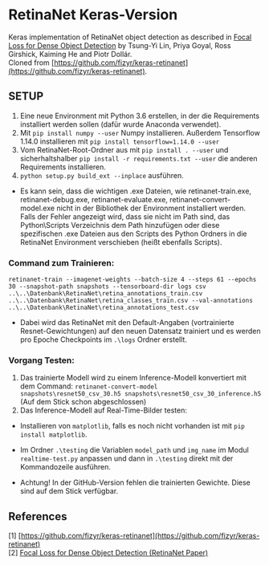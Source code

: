 # RetinaNet Keras-Version
Keras implementation of RetinaNet object detection as described in [Focal Loss for Dense Object Detection](https://arxiv.org/abs/1708.02002)
by Tsung-Yi Lin, Priya Goyal, Ross Girshick, Kaiming He and Piotr Dollár.<br>
Cloned from [https://github.com/fizyr/keras-retinanet](https://github.com/fizyr/keras-retinanet).

## SETUP
1) Eine neue Environment mit Python 3.6 erstellen, in der die Requirements installiert werden sollen (dafür wurde Anaconda verwendet).
2) Mit ```pip install numpy --user``` Numpy installieren. Außerdem Tensorflow 1.14.0 installieren mit ```pip install tensorflow=1.14.0 --user```
4) Vom RetinaNet-Root-Ordner aus mit ```pip install . --user``` und sicherhaltshalber ```pip install -r requirements.txt --user``` die anderen Requirements installieren.
5) ```python setup.py build_ext --inplace``` ausführen.

- Es kann sein, dass die wichtigen .exe Dateien, wie retinanet-train.exe, retinanet-debug.exe, retinanet-evaluate.exe, retinanet-convert-model.exe nicht in der Bibliothek der Environment installiert werden. Falls der Fehler angezeigt wird, dass sie nicht im Path sind, das Python\Scripts Verzeichnis dem Path hinzufügen oder diese spezifischen .exe Dateien aus den Scripts des Python Ordners in die RetinaNet Environment verschieben (heißt ebenfalls Scripts).

### Command zum Trainieren:
```retinanet-train --imagenet-weights --batch-size 4 --steps 61 --epochs 30 --snapshot-path snapshots --tensorboard-dir logs csv ..\..\Datenbank\RetinaNet\retina_annotations_train.csv ..\..\Datenbank\RetinaNet\retina_classes_train.csv --val-annotations ..\..\Datenbank\RetinaNet\retina_annotations_test.csv```

- Dabei wird das RetinaNet mit den Default-Angaben (vortrainierte Resnet-Gewichtungen) auf den neuen Datensatz trainiert und es werden pro Epoche Checkpoints im ```.\logs``` Ordner erstellt.

### Vorgang Testen:
1) Das trainierte Modell wird zu einem Inference-Modell konvertiert mit dem Command: ```retinanet-convert-model snapshots\resnet50_csv_30.h5 snapshots\resnet50_csv_30_inference.h5``` (Auf dem Stick schon abgeschlossen)
2) Das Inference-Modell auf Real-Time-Bilder testen:
- Installieren von ```matplotlib```, falls es noch nicht vorhanden ist mit ```pip install matplotlib```.
- Im Ordner ```.\testing``` die Variablen ```model_path``` und ```img_name``` im Modul ```realtime-test.py``` anpassen und dann in ```.\testing``` direkt mit der Kommandozeile ausführen.

- Achtung! In der GitHub-Version fehlen die trainierten Gewichte. Diese sind auf dem Stick verfügbar.

## References
[1] [https://github.com/fizyr/keras-retinanet](https://github.com/fizyr/keras-retinanet)<br>
[2] [Focal Loss for Dense Object Detection (RetinaNet Paper)](https://arxiv.org/abs/1708.02002)
